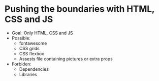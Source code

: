 # Pushing the boundaries with HTML, CSS and JS
* Goal: Only HTML, CSS and JS
* Possible:
	* fontawesome
	* CSS grids
	* CSS flexbox
	* Assests file containing pictures or extra props
* Forbiden:
	* Dependencies
	* Libraries